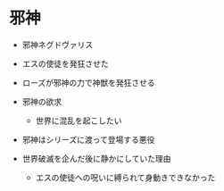 # 邪神
- 邪神ネグドヴァリス
- エスの使徒を発狂させた
- ローズが邪神の力で神獣を発狂させる

- 邪神の欲求
  - 世界に混乱を起こしたい
- 邪神はシリーズに渡って登場する悪役
- 世界破滅を企んだ後に静かにしていた理由
  - エスの使徒への呪いに縛られて身動きできなかった

